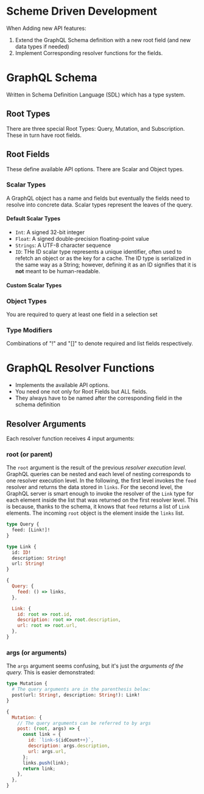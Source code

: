 # Scheme Driven Development
When Adding new API features:
1. Extend the GraphQL Schema definition with a new root field (and new data types if needed)
2. Implement Corresponding resolver functions for the fields.

# GraphQL Schema
Written in Schema Definition Language (SDL) which has a type system.

## Root Types
There are three special Root Types: Query, Mutation, and Subscription. These in turn have root fields.

## Root Fields
These define available API options. There are Scalar and Object types.

### Scalar Types
A GraphQL object has a name and fields but eventually the fields need to resolve into concrete data. Scalar types represent the leaves of the query.
#### Default Scalar Types
- `Int`: A signed 32-bit integer 
- `Float`: A signed double-precision floating-point value
- `Strings`: A UTF-8 character sequence
- `ID`: THe ID scalar type represents a unique identifier, often used to refetch an object or as the key for a cache. The ID type is serialized in the same way as a String; however, defining it as an ID signifies that it is **not** meant to be human-readable.
#### Custom Scalar Types

### Object Types
You are required to query at least one field in a selection set
### Type Modifiers
Combinations of "!" and "\[\]" to denote required and list fields respectively.

# GraphQL Resolver Functions
- Implements the available API options.
- You need one not only for Root Fields but ALL fields.
- They always have to be named after the corresponding field in the schema definition

## Resolver Arguments
Each resolver function receives 4 input arguments:

### root (or parent)
The `root` argument is the result of the previous *resolver execution level*. GraphQL queries can be nested and each level of nesting corresponds to one resolver execution level. In the following, the first level invokes the `feed` resolver and returns the data stored in `links`. For the second level, the GraphQL server is smart enough to invoke the resolver of the `Link` type for each element inside the list that was returned on the first resolver level. This is because, thanks to the schema, it knows that `feed` returns a list of `Link` elements. The incoming `root` object is the element inside the `links` list.
```graphql
type Query {
  feed: [Link!]!
}

type Link {
  id: ID!
  description: String!
  url: String!
}
```
```javascript
{
  Query: {
    feed: () => links,
  },

  Link: {
    id: root => root.id,
    description: root => root.description,
    url: root => root.url,
  },
}
```
### args (or arguments)
The `args` argument seems confusing, but it's just the *arguments of the query.* This is easier demonstrated:
```graphql
type Mutation {
  # The query arguments are in the parenthesis below:
  post(url: String!, description: String!): Link!
}
```
```javascript
{
  Mutation: {
    // The query arguments can be referred to by args
    post: (root, args) => {
      const link = {
        id: `link-${idCount++}`,
        description: args.description,
        url: args.url,
      };
      links.push(link);
      return link;
    },
  },
}
```
